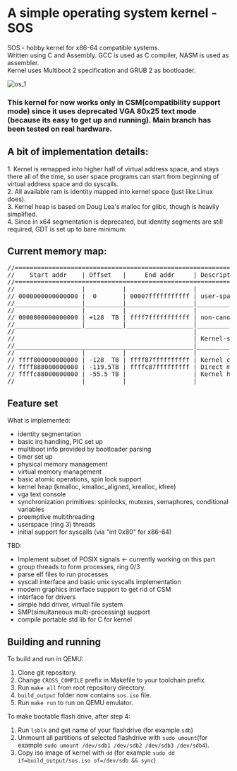 <h1>A simple operating system kernel - SOS</h1>
SOS - hobby kernel for x86-64 compatible systems. </br>
Written using C and Assembly. GCC is used as C compiler, NASM is used as assembler. </br>
Kernel uses Multiboot 2 specification and GRUB 2 as bootloader. </br>

![os_1](https://github.com/And1sS/sos/assets/28010702/c852d758-eea3-48be-b085-abdccf155fe9)

<h3>This kernel for now works only in CSM(compatibility support mode) since it uses deprecated VGA 80x25 text mode (because its easy to get up and running). Main branch has been tested on real hardware.</h3>

<h2>A bit of implementation details:</h2>
1. Kernel is remapped into higher half of virtual address space, and stays there all of the time, so user space programs can start from beginning of virtual address space and do syscalls.</br>
2. All available ram is identity mapped into kernel space (just like Linux does).</br>
3. Kernel heap is based on Doug Lea's malloc for glibc, though is heavily simplified.</br>
4. Since in x64 segmentation is deprecated, but identity segments are still required, GDT is set up to bare minimum.</br>

<h2>Current memory map:</h2>
<pre>
//=======================================================================================
//    Start addr    | Offset   |     End addr     | Description
//=======================================================================================
//                  |          |                  |
// 0000000000000000 |  0       | 00007fffffffffff | user-space virtual memory
//__________________|__________|__________________|______________________________________
//                  |          |                  |
// 0000800000000000 | +128  TB | ffff7fffffffffff | non-canonical virtual memory
//__________________|__________|__________________|______________________________________
//                                                |
//                                                | Kernel-space virtual memory
//________________________________________________|______________________________________
//                  |          |                  |
// ffff800000000000 | -128  TB | ffff87ffffffffff | Kernel code
// ffff888000000000 | -119.5TB | ffffc87fffffffff | Direct mapping of all physical memory
// ffffc88000000000 | -55.5 TB |                  | Kernel heap
//__________________|__________|__________________|______________________________________
</pre>

<h2>Feature set</h2>

What is implemented:
- identity segmentation
- basic irq handling, PIC set up
- multiboot info provided by bootloader parsing
- timer set up
- physical memory management
- virtual memory management
- basic atomic operations, spin lock support
- kernel heap (kmalloc, kmalloc_aligned, krealloc, kfree)
- vga text console
- synchronization primitives: spinlocks, mutexes, semaphores, conditional variables
- preemptive multithreading
- userspace (ring 3) threads
- initial support for syscalls (via "int 0x80" for x86-64)

TBD:
- Implement subset of POSIX signals <- currently working on this part
- group threads to form processes, ring 0/3 
- parse elf files to run processes
- syscall interface and basic unix syscalls implementation
- modern graphics interface support to get rid of CSM
- interface for drivers
- simple hdd driver, virtual file system
- SMP(simultaneous multi-processing) support
- compile portable std lib for C for kernel

<h2>Building and running</h2>

To build and run in QEMU:
1. Clone git repository. </br>
2. Change `CROSS_COMPILE` prefix in Makefile to your toolchain prefix. </br>
3. Run `make all` from root repository directory. </br>
4. `build_output` folder now contains `sos.iso` file. </br>
5. Run `make run` to run on QEMU emulator.

To make bootable flash drive, after step 4:
1. Run `lsblk` and get name of your flashdrive (for example `sdb`) </br>
2. Unmount all partitions of selected flashdrive with `sudo umount`(for example `sudo umount /dev/sdb1 /dev/sdb2 /dev/sdb3 /dev/sdb4`).
3. Copy iso image of kernel with `dd` (for example `sudo dd if=build_output/sos.iso of=/dev/sdb && sync`)
